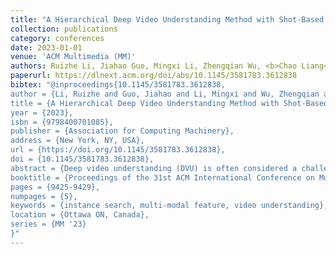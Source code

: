 ```yaml
---
title: "A Hierarchical Deep Video Understanding Method with Shot-Based Instance Search and Large Language Model"
collection: publications
category: conferences
date: 2023-01-01
venue: 'ACM Multimedia (MM)'
authors: Ruizhe Li, Jiahao Guo, Mingxi Li, Zhengqian Wu, <b>Chao Liang</b>*
paperurl: https://dlnext.acm.org/doi/abs/10.1145/3581783.3612838
bibtex: "@inproceedings{10.1145/3581783.3612838,
author = {Li, Ruizhe and Guo, Jiahao and Li, Mingxi and Wu, Zhengqian and Liang, Chao},
title = {A Hierarchical Deep Video Understanding Method with Shot-Based Instance Search and Large Language Model},
year = {2023},
isbn = {9798400701085},
publisher = {Association for Computing Machinery},
address = {New York, NY, USA},
url = {https://doi.org/10.1145/3581783.3612838},
doi = {10.1145/3581783.3612838},
abstract = {Deep video understanding (DVU) is often considered a challenge due to the aim of interpreting a video with storyline, which is designed to solve two levels of problems: predicting the human interaction in scene-level and identifying the relationship between two entities in movie-level. Based on our understanding of the movie characteristics and analysis of DVU tasks, in this paper, we propose a four-stage method to solve the task, which includes video structuring, shot based instance search, interaction & relation prediction and shot-scene summary & Question Answering (QA) with ChatGPT. In these four stages, shot based instance search allows accurate identification and tracking of characters at an appropriate video granularity. Using ChatGPT in QA, on the one hand, can narrow the answer space, on the other hand, with the help of the powerful text understanding ability, ChatGPT can help us answer the questions by giving background knowledge. We rank first in movie-level group 2 and scene-level group 1, second in movie-level group 1 and scene-level group 2 in ACM MM 2023 Grand Challenge.},
booktitle = {Proceedings of the 31st ACM International Conference on Multimedia},
pages = {9425-9429},
numpages = {5},
keywords = {instance search, multi-modal feature, video understanding},
location = {Ottawa ON, Canada},
series = {MM '23}
}"
---
```

